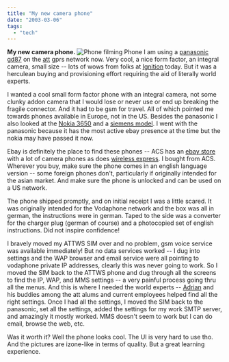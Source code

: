 ```yaml
---
title: "My new camera phone"
date: "2003-03-06"
tags: 
  - "tech"
---
```


**My new camera phone.** ![Phone filming Phone](images/panasonic.jpg) I am using a [panasonic gd87](http://www.directmobilephones.com/panasonic_gd87voda.htm) on the [att](http://www.attws.com) gprs network now. Very cool, a nice form factor, an integral camera, small size -- lots of wows from folks at [Ignition](http://www.ignitionpartners.com) today. But it was a herculean buying and provisioning effort requiring the aid of literally world experts.

I wanted a cool small form factor phone with an integral camera, not some clunky addon camera that I would lose or never use or end up breaking the fragile connector. And it had to be gsm for travel. All of which pointed me towards phones available in Europe, not in the US. Besides the panasonic I also looked at the [Nokia 3650](http://www.nokia.com/nokia/0,,2273,00.html) and a [siemens model](http://news.zdnet.co.uk/story/0,,t269-s2130655,00.html). I went with the panasonic because it has the most active ebay presence at the time but the nokia may have passed it now.

Ebay is definitely the place to find these phones -- ACS has an [ebay store](http://www.stores.ebay.com/id=2462807) with a lot of camera phones as does [wireless express](http://www.stores.ebay.com/id=1636322). I bought from ACS. Wherever you buy, make sure the phone comes in an english language version -- some foreign phones don't, particularly if originally intended for the asian market. And make sure the phone is unlocked and can be used on a US network.

The phone shipped promptly, and on initial receipt I was a little scared. It was originally intended for the Vodaphone network and the box was all in german, the instructions were in german. Taped to the side was a converter for the charger plug (german of course) and a photocopied set of english instructions. Did not inspire confidence!

I bravely moved my ATTWS SIM over and no problem, gsm voice service was available immediately! But no data services worked -- I dug into settings and the WAP browser and email service were all pointing to vodaphone private IP addresses, clearly this was never going to work. So I moved the SIM back to the ATTWS phone and dug through all the screens to find the IP, WAP, and MMS settings -- a very painful process going thru all the menus. And this is where I needed the world experts -- [Adrian](http://www.smithstuff.net) and his buddies among the att alums and current employees helped find all the right settings. Once I had all the settings, I moved the SIM back to the panasonic, set all the settings, added the settings for my work SMTP server, and amazingly it mostly worked. MMS doesn't seem to work but I can do email, browse the web, etc.

Was it worth it? Well the phone looks cool. The UI is very hard to use tho. And the pictures are izone-like in terms of quality. But a great learning experience.
